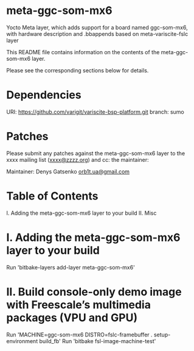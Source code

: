 # meta-ggc-som-mx6
Yocto Meta  layer, which adds support for a board named ggc-som-mx6, with hardware description and .bbappends based on meta-variscite-fslc layer

This README file contains information on the contents of the meta-ggc-som-mx6 layer.

Please see the corresponding sections below for details.

Dependencies
============

  URI: https://github.com/varigit/variscite-bsp-platform.git
  branch: sumo

Patches
=======

Please submit any patches against the meta-ggc-som-mx6 layer to the xxxx mailing list (xxxx@zzzz.org)
and cc: the maintainer:

Maintainer: Denys Gatsenko <orb1t.ua@gmail.com>

Table of Contents
=================

  I. Adding the meta-ggc-som-mx6 layer to your build
 II. Misc


I. Adding the meta-ggc-som-mx6 layer to your build
=================================================

Run 'bitbake-layers add-layer meta-ggc-som-mx6'

II. Build console-only demo image with Freescale’s multimedia packages (VPU and GPU)
==================================

Run 'MACHINE=ggc-som-mx6 DISTRO=fslc-framebuffer . setup-environment build_fb'
Run 'bitbake fsl-image-machine-test'
